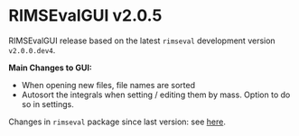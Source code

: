 # RIMSEvalGUI v2.0.5

RIMSEvalGUI release based on the latest `rimseval` development version `v2.0.0.dev4`.

**Main Changes to GUI:**
- When opening new files, file names are sorted
- Autosort the integrals when setting / editing them by mass. Option to do so in settings.

Changes in `rimseval` package since last version: see [here](https://github.com/RIMS-Code/RIMSEval/releases/tag/v2.0.0.dev4).
